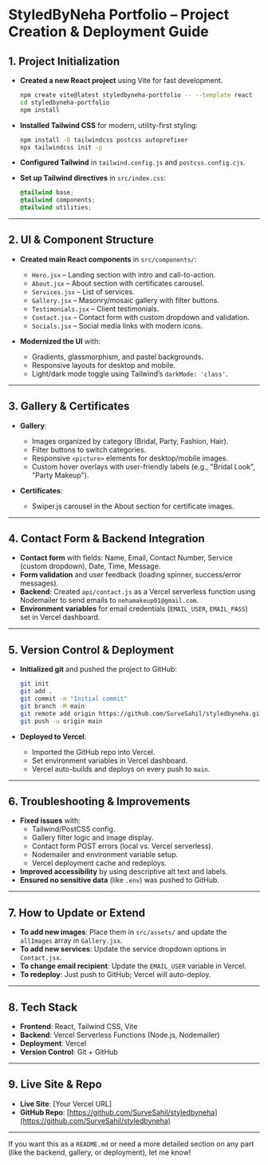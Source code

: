 # StyledByNeha Portfolio – Project Creation & Deployment Guide

## 1. **Project Initialization**

- **Created a new React project** using Vite for fast development.
  ```sh
  npm create vite@latest styledbyneha-portfolio -- --template react
  cd styledbyneha-portfolio
  npm install
  ```

- **Installed Tailwind CSS** for modern, utility-first styling:
  ```sh
  npm install -D tailwindcss postcss autoprefixer
  npx tailwindcss init -p
  ```

- **Configured Tailwind** in `tailwind.config.js` and `postcss.config.cjs`.
- **Set up Tailwind directives** in `src/index.css`:
  ```css
  @tailwind base;
  @tailwind components;
  @tailwind utilities;
  ```

---

## 2. **UI & Component Structure**

- **Created main React components** in `src/components/`:
  - `Hero.jsx` – Landing section with intro and call-to-action.
  - `About.jsx` – About section with certificates carousel.
  - `Services.jsx` – List of services.
  - `Gallery.jsx` – Masonry/mosaic gallery with filter buttons.
  - `Testimonials.jsx` – Client testimonials.
  - `Contact.jsx` – Contact form with custom dropdown and validation.
  - `Socials.jsx` – Social media links with modern icons.

- **Modernized the UI** with:
  - Gradients, glassmorphism, and pastel backgrounds.
  - Responsive layouts for desktop and mobile.
  - Light/dark mode toggle using Tailwind’s `darkMode: 'class'`.

---

## 3. **Gallery & Certificates**

- **Gallery**:
  - Images organized by category (Bridal, Party, Fashion, Hair).
  - Filter buttons to switch categories.
  - Responsive `<picture>` elements for desktop/mobile images.
  - Custom hover overlays with user-friendly labels (e.g., "Bridal Look", "Party Makeup").

- **Certificates**:
  - Swiper.js carousel in the About section for certificate images.

---

## 4. **Contact Form & Backend Integration**

- **Contact form** with fields: Name, Email, Contact Number, Service (custom dropdown), Date, Time, Message.
- **Form validation** and user feedback (loading spinner, success/error messages).
- **Backend**: Created `api/contact.js` as a Vercel serverless function using Nodemailer to send emails to `nehamakeup01@gmail.com`.
- **Environment variables** for email credentials (`EMAIL_USER`, `EMAIL_PASS`) set in Vercel dashboard.

---

## 5. **Version Control & Deployment**

- **Initialized git** and pushed the project to GitHub:
  ```sh
  git init
  git add .
  git commit -m "Initial commit"
  git branch -M main
  git remote add origin https://github.com/SurveSahil/styledbyneha.git
  git push -u origin main
  ```

- **Deployed to Vercel**:
  - Imported the GitHub repo into Vercel.
  - Set environment variables in Vercel dashboard.
  - Vercel auto-builds and deploys on every push to `main`.

---

## 6. **Troubleshooting & Improvements**

- **Fixed issues** with:
  - Tailwind/PostCSS config.
  - Gallery filter logic and image display.
  - Contact form POST errors (local vs. Vercel serverless).
  - Nodemailer and environment variable setup.
  - Vercel deployment cache and redeploys.
- **Improved accessibility** by using descriptive alt text and labels.
- **Ensured no sensitive data** (like `.env`) was pushed to GitHub.

---

## 7. **How to Update or Extend**

- **To add new images**: Place them in `src/assets/` and update the `allImages` array in `Gallery.jsx`.
- **To add new services**: Update the service dropdown options in `Contact.jsx`.
- **To change email recipient**: Update the `EMAIL_USER` variable in Vercel.
- **To redeploy**: Just push to GitHub; Vercel will auto-deploy.

---

## 8. **Tech Stack**

- **Frontend**: React, Tailwind CSS, Vite
- **Backend**: Vercel Serverless Functions (Node.js, Nodemailer)
- **Deployment**: Vercel
- **Version Control**: Git + GitHub

---

## 9. **Live Site & Repo**

- **Live Site**: [Your Vercel URL]
- **GitHub Repo**: [https://github.com/SurveSahil/styledbyneha](https://github.com/SurveSahil/styledbyneha)

---

If you want this as a `README.md` or need a more detailed section on any part (like the backend, gallery, or deployment), let me know!
